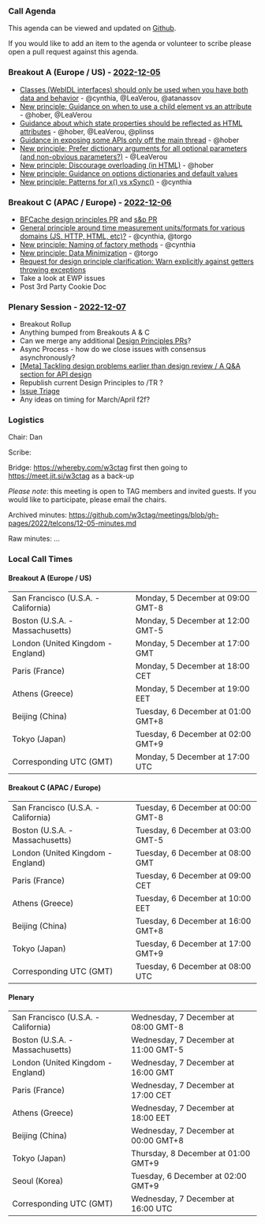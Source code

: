 ### Call Agenda

This agenda can be viewed and updated on [Github](https://github.com/w3ctag/meetings/blob/gh-pages/2022/telcons/12-05-agenda.md).

If you would like to add an item to the agenda or volunteer to scribe please open a pull request against this agenda.

### Breakout A (Europe / US) - [2022-12-05](https://www.timeanddate.com/worldclock/converter.html?iso=20221205T170000&p1=224&p2=43&p3=136&p4=195&p5=26&p6=33&p7=248&p8=235)

* [Classes (WebIDL interfaces) should only be used when you have both data and behavior](https://github.com/w3ctag/design-principles/issues/11) - @cynthia, @LeaVerou, @atanassov
* [New principle: Guidance on when to use a child element vs an attribute](https://github.com/w3ctag/design-principles/issues/270) - @hober, @LeaVerou
* [Guidance about which state properties should be reflected as HTML attributes](https://github.com/w3ctag/design-principles/issues/289) - @hober, @LeaVerou, @plinss
* [Guidance in exposing some APIs only off the main thread](https://github.com/w3ctag/design-principles/issues/360) - @hober
* [New principle: Prefer dictionary arguments for all optional parameters (and non-obvious parameters?)](https://github.com/w3ctag/design-principles/issues/366) - @LeaVerou
* [New principle: Discourage overloading (in HTML)](https://github.com/w3ctag/design-principles/issues/370) - @hober
* [New principle: Guidance on options dictionaries and default values](https://github.com/w3ctag/design-principles/issues/391)
* [New principle: Patterns for x() vs xSync()](https://github.com/w3ctag/design-principles/issues/402) - @cynthia

### Breakout C (APAC / Europe) - [2022-12-06](https://www.timeanddate.com/worldclock/converter.html?iso=20221206T080000&p1=224&p2=43&p3=136&p4=195&p5=26&p6=33&p7=248&p8=235)

* [BFCache design principles PR](https://github.com/w3ctag/design-principles/pull/392) and [s&p PR](https://github.com/w3ctag/security-questionnaire/pull/144)
* [General principle around time measurement units/formats for various domains (JS, HTTP, HTML, etc)?](https://github.com/w3ctag/design-principles/issues/344) - @cynthia, @torgo
* [New principle: Naming of factory methods](https://github.com/w3ctag/design-principles/issues/378) - @cynthia
* [New principle: Data Minimization](https://github.com/w3ctag/design-principles/issues/399) - @torgo
* [Request for design principle clarification: Warn explicitly against getters throwing exceptions](https://github.com/w3ctag/design-principles/issues/400)
* Take a look at EWP issues
* Post 3rd Party Cookie Doc

### Plenary Session - [2022-12-07](https://www.timeanddate.com/worldclock/converter.html?iso=20221207T160000&p1=224&p2=43&p3=136&p4=195&p5=26&p6=33&p7=248&p8=235)

* Breakout Rollup
* Anything bumped from Breakouts A & C
* Can we merge any additional [Design Principles PRs](https://github.com/w3ctag/design-principles/pulls)?
* Async Process - how do we close issues with consensus asynchronously?
* [[Meta] Tackling design problems earlier than design review / A Q&A section for API design](https://github.com/w3ctag/design-principles/issues/319)
* Republish current Design Principles to /TR ?
* [Issue Triage](https://github.com/w3ctag/design-reviews/issues?q=is%3Aissue+is%3Aopen+label%3A%22Progress%3A+untriaged%22)
* Any ideas on timing for March/April f2f?

### Logistics

Chair: Dan

Scribe:

Bridge: https://whereby.com/w3ctag first then going to https://meet.jit.si/w3ctag as a back-up

*Please note*: this meeting is open to TAG members and invited guests. If you would like to participate, please email the chairs.

Archived minutes: https://github.com/w3ctag/meetings/blob/gh-pages/2022/telcons/12-05-minutes.md

Raw minutes: ...


### Local Call Times

#### Breakout A (Europe / US)

<table>
<tr><td> San Francisco (U.S.A. - California) <td> Monday, 5 December at 09:00 GMT-8</td></tr>
<tr><td> Boston (U.S.A. - Massachusetts) <td> Monday, 5 December at 12:00 GMT-5</td></tr>
<tr><td> London (United Kingdom - England) <td> Monday, 5 December at 17:00 GMT</td></tr>
<tr><td> Paris (France) <td> Monday, 5 December at 18:00 CET</td></tr>
<tr><td> Athens (Greece) <td> Monday, 5 December at 19:00 EET</td></tr>
<tr><td> Beijing (China) <td> Tuesday, 6 December at 01:00 GMT+8</td></tr>
<tr><td> Tokyo (Japan) <td> Tuesday, 6 December at 02:00 GMT+9</td></tr>
<tr><td> Corresponding UTC (GMT) <td> Monday, 5 December at 17:00 UTC</td></tr>
</table>

#### Breakout C (APAC / Europe)

<table>
<tr><td> San Francisco (U.S.A. - California) <td> Tuesday, 6 December at 00:00 GMT-8</td></tr>
<tr><td> Boston (U.S.A. - Massachusetts) <td> Tuesday, 6 December at 03:00 GMT-5</td></tr>
<tr><td> London (United Kingdom - England) <td> Tuesday, 6 December at 08:00 GMT</td></tr>
<tr><td> Paris (France) <td> Tuesday, 6 December at 09:00 CET</td></tr>
<tr><td> Athens (Greece) <td> Tuesday, 6 December at 10:00 EET</td></tr>
<tr><td> Beijing (China) <td> Tuesday, 6 December at 16:00 GMT+8</td></tr>
<tr><td> Tokyo (Japan) <td> Tuesday, 6 December at 17:00 GMT+9</td></tr>
<tr><td> Corresponding UTC (GMT) <td> Tuesday, 6 December at 08:00 UTC</td></tr>
</table>

#### Plenary

<table>
<tr><td> San Francisco (U.S.A. - California) <td> Wednesday, 7 December at 08:00 GMT-8</td></tr>
<tr><td> Boston (U.S.A. - Massachusetts) <td> Wednesday, 7 December at 11:00 GMT-5</td></tr>
<tr><td> London (United Kingdom - England) <td> Wednesday, 7 December at 16:00 GMT</td></tr>
<tr><td> Paris (France) <td> Wednesday, 7 December at 17:00 CET</td></tr>
<tr><td> Athens (Greece) <td> Wednesday, 7 December at 18:00 EET</td></tr>
<tr><td> Beijing (China) <td> Wednesday, 7 December at 00:00 GMT+8</td></tr>
<tr><td> Tokyo (Japan) <td> Thursday, 8 December at 01:00 GMT+9</td></tr>
<tr><td> Seoul (Korea) <td> Tuesday, 6 December at 02:00 GMT+9</td></tr>
<tr><td> Corresponding UTC (GMT) <td> Wednesday, 7 December at 16:00 UTC</td></tr>
</table>
